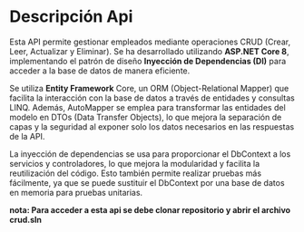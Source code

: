 
# **Descripción Api**
Esta API permite gestionar empleados mediante operaciones CRUD (Crear, Leer, Actualizar y Eliminar). Se ha desarrollado utilizando **ASP.NET Core 8**, implementando el patrón de diseño **Inyección de Dependencias (DI)** para acceder a la base de datos de manera eficiente.

Se utiliza **Entity Framework** Core, un ORM (Object-Relational Mapper) que facilita la interacción con la base de datos a través de entidades y consultas LINQ. Además, AutoMapper se emplea para transformar las entidades del modelo en DTOs (Data Transfer Objects), lo que mejora la separación de capas y la seguridad al exponer solo los datos necesarios en las respuestas de la API.

La inyección de dependencias se usa para proporcionar el DbContext a los servicios y controladores, lo que mejora la modularidad y facilita la reutilización del código. Esto también permite realizar pruebas más fácilmente, ya que se puede sustituir el DbContext por una base de datos en memoria para pruebas unitarias.

**nota: Para acceder a esta api se debe clonar repositorio y abrir el archivo crud.sln**
